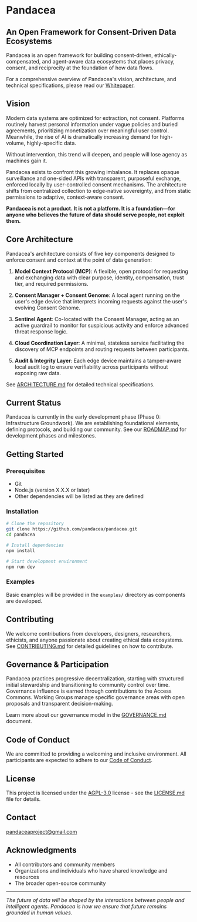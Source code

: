 # Pandacea

## An Open Framework for Consent-Driven Data Ecosystems

Pandacea is an open framework for building consent-driven, ethically-compensated, and agent-aware data ecosystems that places privacy, consent, and reciprocity at the foundation of how data flows.

For a comprehensive overview of Pandacea's vision, architecture, and technical specifications, please read our [Whitepaper](pandacea_whitepaper.md).

## Vision

Modern data systems are optimized for extraction, not consent. Platforms routinely harvest personal information under vague policies and buried agreements, prioritizing monetization over meaningful user control. Meanwhile, the rise of AI is dramatically increasing demand for high-volume, highly-specific data.

Without intervention, this trend will deepen, and people will lose agency as machines gain it.

Pandacea exists to confront this growing imbalance. It replaces opaque surveillance and one-sided APIs with transparent, purposeful exchange, enforced locally by user-controlled consent mechanisms. The architecture shifts from centralized collection to edge-native sovereignty, and from static permissions to adaptive, context-aware consent.

**Pandacea is not a product. It is not a platform. It is a foundation—for anyone who believes the future of data should serve people, not exploit them.**

## Core Architecture

Pandacea's architecture consists of five key components designed to enforce consent and context at the point of data generation:

1. **Model Context Protocol (MCP)**: A flexible, open protocol for requesting and exchanging data with clear purpose, identity, compensation, trust tier, and required permissions.

2. **Consent Manager + Consent Genome**: A local agent running on the user's edge device that interprets incoming requests against the user's evolving Consent Genome.

3. **Sentinel Agent**: Co-located with the Consent Manager, acting as an active guardrail to monitor for suspicious activity and enforce advanced threat response logic.

4. **Cloud Coordination Layer**: A minimal, stateless service facilitating the discovery of MCP endpoints and routing requests between participants.

5. **Audit & Integrity Layer**: Each edge device maintains a tamper-aware local audit log to ensure verifiability across participants without exposing raw data.

See [ARCHITECTURE.md](ARCHITECTURE.md) for detailed technical specifications.

## Current Status

Pandacea is currently in the early development phase (Phase 0: Infrastructure Groundwork). We are establishing foundational elements, defining protocols, and building our community. See our [ROADMAP.md](ROADMAP.md) for development phases and milestones.

## Getting Started

### Prerequisites

<!-- Add specific technical prerequisites as they become available -->
- Git
- Node.js (version X.X.X or later)
- Other dependencies will be listed as they are defined

### Installation

```bash
# Clone the repository
git clone https://github.com/pandacea/pandacea.git
cd pandacea

# Install dependencies
npm install

# Start development environment
npm run dev
```

### Examples

<!-- Add examples as they become available -->
Basic examples will be provided in the `examples/` directory as components are developed.

## Contributing

We welcome contributions from developers, designers, researchers, ethicists, and anyone passionate about creating ethical data ecosystems. See [CONTRIBUTING.md](CONTRIBUTING.md) for detailed guidelines on how to contribute.

## Governance & Participation

Pandacea practices progressive decentralization, starting with structured initial stewardship and transitioning to community control over time. Governance influence is earned through contributions to the Access Commons. Working Groups manage specific governance areas with open proposals and transparent decision-making.

Learn more about our governance model in the [GOVERNANCE.md](GOVERNANCE.md) document.

## Code of Conduct

We are committed to providing a welcoming and inclusive environment. All participants are expected to adhere to our [Code of Conduct](CODE_OF_CONDUCT.md).

## License

This project is licensed under the [AGPL-3.0](LICENSE.md) license - see the [LICENSE.md](LICENSE.md) file for details.

## Contact

pandaceaproject@gmail.com

## Acknowledgments

- All contributors and community members
- Organizations and individuals who have shared knowledge and resources
- The broader open-source community

---

*The future of data will be shaped by the interactions between people and intelligent agents. Pandacea is how we ensure that future remains grounded in human values.*
